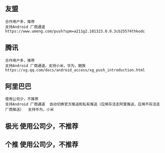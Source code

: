 ## 友盟               
    合作用户多，推荐
    支持Android 厂商通道
    https://www.umeng.com/push?spm=a211g2.181323.0.0.3cb25574thkodc
## 腾讯
    合作用户多，推荐            
    支持Android 厂商通道，支持小米，华为，魅族
    https://xg.qq.com/docs/android_access/xg_push_introduction.html
## 阿里巴巴
    使用公司少，不推荐         
    支持Android 厂商通道  自动切换官方推送和私有推送（应用存活走阿里推送，应用不存活走厂商推送）  支持华为，小米
## 极光               使用公司少，不推荐
## 个推               使用公司少，不推荐
